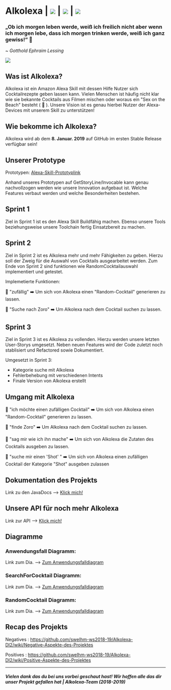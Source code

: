 # Alkolexa |  ![](https://travis-ci.org/sweIhm-ws2018-19/Alkolexa-DI2.svg?branch=master) | ![](https://sonarcloud.io/api/project_badges/measure?project=Alkolexa:Alkolexa&metric=alert_status) | ![](https://sonarcloud.io/api/project_badges/measure?project=Alkolexa:Alkolexa&metric=coverage)
### „Ob ich morgen leben werde, weiß ich freilich nicht aber wenn ich morgen lebe, dass ich morgen trinken werde, weiß ich ganz gewiss!” 🥂
~ _Gotthold Ephraim Lessing_

![](https://images.unsplash.com/photo-1531387367216-681093c0279b?ixlib=rb-0.3.5&ixid=eyJhcHBfaWQiOjEyMDd9&s=73ca72de11ae9cd2fa7367dc1ee76705&auto=format&fit=crop&w=1316&q=80)

## Was ist Alkolexa?

Alkolexa ist ein Amazon Alexa Skill mit dessen Hilfe Nutzer sich Cocktailrezepte geben lassen kann. Vielen Menschen ist häufig nicht klar wie sie bekannte Cocktails aus Filmen mischen oder woraus ein "Sex on the Beach" besteht ( 🍹 ). Unsere Vision ist es genau hierbei Nutzer der Alexa-Devices mit unserem Skill zu unterstützen! 

## Wie bekomme ich Alkolexa?

Alkolexa wird ab dem **8. Januar. 2019** auf GitHub im ersten Stable Release verfügbar sein!

## Unserer Prototype 

Prototypen: [Alexa-Skill-Prototyplink](https://app.invocable.com/shared/projects/53ba215a58fdff4b8d84d5f1f9bdf3b841aa66f3)

Anhand unseres Prototypen auf GetStoryLine/Invocable kann genau nachvollzogen werden wie unsere Innovation aufgebaut ist. Welche Features verbaut werden und welche Besonderheiten bestehen. 

## Sprint 1

Ziel in Sprint 1 ist es den Alexa Skill Buildfähig machen. Ebenso unsere Tools beziehungsweise unsere Toolchain fertig Einsatzbereit zu machen. 

## Sprint 2

Ziel in Sprint 2 ist es Alkolexa mehr und mehr Fähigkeiten zu geben. Hierzu soll der Zweig für die Auswahl von Cocktails ausgearbeitet werden. Zum Ende von Sprint 2 sind funktionen wie RandomCocktailauswahl implementiert und getestet.

Implemetierte Funktionen: 

💬 "zufällig" ➡️ Um sich von Alkolexa einen "Random-Cocktail" generieren zu lassen.

💬 "Suche nach Zoro" ➡️ Um Alkolexa nach dem Cocktail suchen zu lassen.

## Sprint 3

Ziel in Sprint 3 ist es Alkolexa zu vollenden. Hierzu werden unsere letzten User-Storys umgesetzt. Neben neuen Features wird der Code zuletzt noch stablisiert und Refactored sowie Dokumentiert. 

Umgesetzt in Sprint 3:
  - Kategorie suche mit Alkolexa
  - Fehlerbehebung mit verschiedenen Intents
  - Finale Version von Alkolexa erstellt

## Umgang mit Alkolexa

💬 "ich möchte einen zufälligen Cocktail" ➡️ Um sich von Alkolexa einen "Random-Cocktail" generieren zu lassen.

💬 "finde Zoro" ➡️ Um Alkolexa nach dem Cocktail suchen zu lassen.

💬 "sag mir wie ich ihn mache" ➡️ Um sich von Alkolexa die Zutaten des Cocktails ausgeben zu lassen. 

💬 "suche mir einen 'Shot' " ➡️ Um sich von Alkolexa einen zufälligen Cocktail der Kategorie "Shot" ausgeben zulassen

## Dokumentation des Projekts

Link zu den JavaDocs --> [Klick mich!](https://sweihm-ws2018-19.github.io/Alkolexa-DI2/docs/)

## Unsere API für noch mehr Alkolexa 

Link zur API --> [Klick mich!](https://sweihm-ws2018-19.github.io/Alkolexa-DI2/docs/alkolexa/model/API.html)

## Diagramme

### Anwendungsfall Diagramm: 
Link zum Dia. --> [Zum Anwendungsfalldiagram](https://github.com/sweIhm-ws2018-19/Alkolexa-DI2/blob/master/UML/FinishedUML/Anwendungsfalldiagram.png)

### SearchForCocktail Diagramm: 
Link zum Dia. --> [Zum Anwendungsfalldiagram](https://github.com/sweIhm-ws2018-19/Alkolexa-DI2/blob/master/UML/Sprint%202%20UML/SearchForCocktail.png)

### RandomCocktail Diagramm: 
Link zum Dia. --> [Zum Anwendungsfalldiagram](https://github.com/sweIhm-ws2018-19/Alkolexa-DI2/blob/master/UML/Sprint%202%20UML/Randomcocktail.png)
 
## Recap des Projekts

Negatives : https://github.com/sweIhm-ws2018-19/Alkolexa-DI2/wiki/Negative-Aspekte-des-Projektes 

Positives : https://github.com/sweIhm-ws2018-19/Alkolexa-DI2/wiki/Positive-Aspekte-des-Projektes
 
<hr>

##### Vielen dank das du bei uns vorbei geschaut hast! Wir hoffen alle das dir unser Projekt gefallen hat | Alkolexa-Team (2018-2019)

